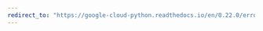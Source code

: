 ```yaml
---
redirect_to: "https://google-cloud-python.readthedocs.io/en/0.22.0/error-reporting-util.html"
---
```

